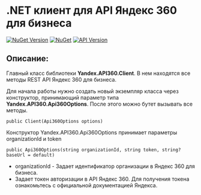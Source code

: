 # .NET клиент для API Яндекс 360 для бизнеса

[![NuGet Version](https://img.shields.io/nuget/vpre/Yandex.API360.svg?label=Yandex.API360&style=flat-square)](https://www.nuget.org/packages/Yandex.API360)
[![NuGet](https://img.shields.io/nuget/dt/Yandex.API360.svg)](https://www.nuget.org/packages/Yandex.API360) 
[![API Version](https://img.shields.io/badge/Яндекс%20API-Сентябрь,%202024-f36caf.svg?style=flat-square)](https://yandex.ru/dev/api360/doc/concepts/versions.html#march-2024)

## Описание:

Главный класс библиотеки **Yandex.API360.Client**. В нем находятся все методы REST API Яндекс 360 для бизнеса. 

Для начала работы нужно создать новый экземпляр класса через конструктор, принимающий параметр типа **Yandex.API360.Api360Options**. После этого можно бутет вызывать все методы.

    public Client(Api360Options options)

Конструктор Yandex.API360.Api360Options принимает параметры organizationId и token
    
    public Api360Options(string organizationId, string token, string? baseUrl = default)

+ organizationId - Задает идентификатор организации в Яндекс 360 для бизнеса.
+ Задает токен авторизации в API Яндекс 360. Для получения токена ознакомьтесь с официальной документацией Яндекса.
